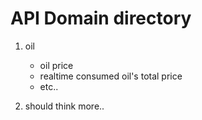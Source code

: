 # API Domain directory


1. oil
    - oil price
    - realtime consumed oil's total price
    - etc..
    
2. should think more..

